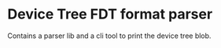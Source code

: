 # Device Tree FDT format parser

Contains a parser lib and a cli tool to print the device tree blob.

